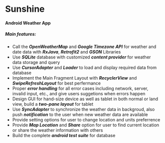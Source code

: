 # Sunshine
#### Android Weather App
##### Main features:
* Call the ***OpenWeatherMap*** and ***Google Timezone API*** for weather and date data with ***RxJava***, ***Retrofit2*** and ***GSON*** Libraries
* Use ***SQLite*** database with customized ***content provider*** for weather data storage and query
* Use ***CursorAdapter*** and ***Loader*** to load and display required data from database
* Implement the Main Fragment Layout with ***RecyclerView*** and ***SwipeRefreshLayout*** for best perfermance
* Proper ***error handling*** for all error cases including network, server, invalid input, etc., and give users suggetions when errors happen
* Design GUI for hand-size device as well as tablet in both normal or land view, build a ***two-pane layout*** for tablet
* Use ***SyncAdapter*** to synchronize the weather data in backgroud, also push ***notification*** to the user when new weather data are available
* Provide setting options for user to change location and units preferrence
* Provide ***Map Location*** and ***Share*** option for user to find current location or share the weather information with others
* Build the complete ***android test suite*** for database
